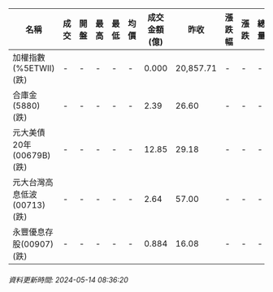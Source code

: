 | 名稱 | 成交 | 開盤 | 最高 | 最低 | 均價 | 成交金額(億) | 昨收 | 漲跌幅 | 漲跌 | 總量 | 昨量 | 振幅 |
| -------- | -------- | -------- | -------- |-------- | -------- | -------- |-------- |-------- |-------- | -------- | -------- |-------- |
|加權指數(%5ETWII) (跌)|-|-|-|-|-|0.000|20,857.71|-|-|-|-|0.00%|
|合庫金(5880) (跌)|-|-|-|-|-|2.39|26.60|-|-|-|-|0.00%|
|元大美債20年(00679B) (跌)|-|-|-|-|-|12.85|29.18|-|-|-|-|0.00%|
|元大台灣高息低波(00713) (跌)|-|-|-|-|-|2.64|57.00|-|-|-|-|0.00%|
|永豐優息存股(00907) (跌)|-|-|-|-|-|0.884|16.08|-|-|-|-|0.00%|
###### 資料更新時間: 2024-05-14 08:36:20